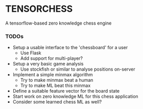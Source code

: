 # TENSORCHESS
A tensorflow-based zero knowledge chess engine

### TODOs

+ Setup a usable interface to the 'chessboard' for a user
  + Use Flask
  + Add support for multi-player?
+ Setup a very basic game analysis
  + Use stockfish or similar to analyse positions on-server
+ Implement a simple minmax algorithm
  + Try to make minmax beat a human
  + Try to make ML beat this minmax
+ Define a suitable feature vector for the board state
+ Start work on zero knowledge ML for this chess application
+ Consider some learned chess ML as well?
